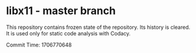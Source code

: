 # libx11 - master branch

This repository contains frozen state of the repository.
Its history is cleared. It is used only for static code
analysis with Codacy.

Commit Time: 1706770648